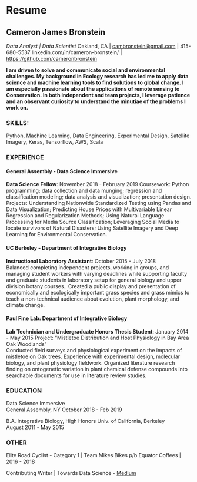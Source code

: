 # Resume

## Cameron James Bronstein
_Data Analyst | Data Scientist_
Oakland, CA | cambronstein@gmail.com | 415-680-5537 
linkedin.com/in/cameron-bronstein/   |  https://github.com/cameronbronstein

**I am driven to solve and communicate social and environmental challenges. My background in Ecology research has led me to apply data science and machine learning tools to find solutions to global change. I am especially passionate about the applications of remote sensing to Conservation. In both independent and team projects, I leverage patience and an observant curiosity to understand the minutiae of the problems I work on.**

### SKILLS: 
Python, Machine Learning, Data Engineering, Experimental Design, Satellite Imagery, Keras, Tensorflow, AWS, Scala

### EXPERIENCE
#### General Assembly - Data Science Immersive
**Data Science Fellow**: November 2018 - February 2019
Coursework: Python programming; data collection and data munging; regression and classification modeling; data analysis and visualization; presentation design.
Projects: Understanding Nationwide Standardized Testing using Pandas and Data Visualization; Predicting House Prices with Multivariable Linear Regression and Regularization Methods; Using Natural Language Processing for Media Source Classification; Leveraging Social Media to locate survivors of Natural Disasters; Using Satellite Imagery and Deep Learning for Environmental Conservation.

#### UC Berkeley - Department of Integrative Biology	
**Instructional Laboratory Assistant**: October 2015 - July 2018	 	 	 		
Balanced completing independent projects, working in groups, and managing student workers with varying deadlines while supporting faculty and graduate students in laboratory setup for general biology and upper division botany courses..	
Created a public display and presentation of economically and ecologically important grass species and grass mimics to teach a non-technical audience about evolution, plant morphology, and climate change.

#### Paul Fine Lab: Department of Integrative Biology
**Lab Technician and Undergraduate Honors Thesis Student**: January 2014 - May 2015
Project: “Mistletoe Distribution and Host Physiology in Bay Area Oak Woodlands” 	
Conducted field surveys and physiological experiment on the impacts of mistletoe on Oak trees.
Experience with experimental design, molecular biology, and plant physiology fieldwork.
Organized literature research finding on ontogenetic variation in plant chemical defense compounds into searchable documents for use in literature review studies.

### EDUCATION

Data Science Immersive   
General Assembly, NY
October 2018 - Feb 2019

B.A. Integrative Biology, High Honors
Univ. of California, Berkeley		 
August 2011 - May 2015

### OTHER

Elite Road Cyclist  - Category 1 | Team Mikes Bikes p/b Equator Coffees | 2016 - 2018

Contributing Writer | Towards Data Science - [Medium](medium.com/@cambostein)


